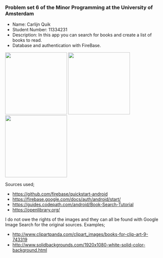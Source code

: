 ### Problem set 6 of the Minor Programming at the University of Amsterdam

- Name: Carlijn Quik 
- Student Number: 11334231 
- Description: In this app you can search for books and create a list of books to read.
- Database and authentication with FireBase.

<img src="https://raw.githubusercontent.com/carlijnq/carlijnquik-pset6/b4e2af6e187ccecc09b7fb588c69908c505ff9f3/doc/Screenshot_2016-12-17-21-31-47.png" width="200">
<img src="https://raw.githubusercontent.com/carlijnq/carlijnquik-pset6/b4e2af6e187ccecc09b7fb588c69908c505ff9f3/doc/Screenshot_2016-12-17-21-33-01.png" width="200">
<img src="https://raw.githubusercontent.com/carlijnq/carlijnquik-pset6/b4e2af6e187ccecc09b7fb588c69908c505ff9f3/doc/Screenshot_2016-12-17-21-33-21.png" width="200">

Sources used;
- https://github.com/firebase/quickstart-android
- https://firebase.google.com/docs/auth/android/start/
- https://guides.codepath.com/android/Book-Search-Tutorial
- https://openlibrary.org/

I do not owe the rights of the images and they can all be found with Google Image Search for the original sources. Examples;
- http://www.clipartpanda.com/clipart_images/books-for-clip-art-9-743319
- http://www.solidbackgrounds.com/1920x1080-white-solid-color-background.html



